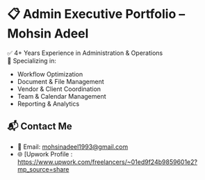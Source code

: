 # 📋 Admin Executive Portfolio – Mohsin Adeel

✅ 4+ Years Experience in Administration & Operations  
🎯 Specializing in:  
- Workflow Optimization  
- Document & File Management  
- Vendor & Client Coordination  
- Team & Calendar Management  
- Reporting & Analytics
## 📬 Contact Me
- 📧 Email: mohsinadeel1993@gmail.com
- 🌐 [Upwork Profile : https://www.upwork.com/freelancers/~01ed9f24b9859601e2?mp_source=share
